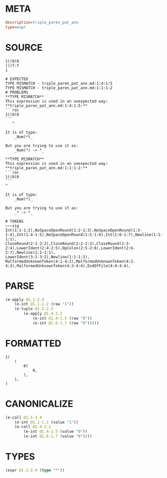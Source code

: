 # META
~~~ini
description=triple_paren_pat_ann
type=expr
~~~
# SOURCE
~~~roc
1((0(0
)))f:f
i
~~~
~~~
# EXPECTED
TYPE MISMATCH - triple_paren_pat_ann.md:1:4:1:5
TYPE MISMATCH - triple_paren_pat_ann.md:1:1:1:2
# PROBLEMS
**TYPE MISMATCH**
This expression is used in an unexpected way:
**triple_paren_pat_ann.md:1:4:1:5:**
```roc
1((0(0
```
   ^

It is of type:
    _Num(*)_

But you are trying to use it as:
    _Num(*) -> *_

**TYPE MISMATCH**
This expression is used in an unexpected way:
**triple_paren_pat_ann.md:1:1:1:2:**
```roc
1((0(0
```
^

It is of type:
    _Num(*)_

But you are trying to use it as:
    _* -> *_

# TOKENS
~~~zig
Int(1:1-1:2),NoSpaceOpenRound(1:2-1:3),NoSpaceOpenRound(1:3-1:4),Int(1:4-1:5),NoSpaceOpenRound(1:5-1:6),Int(1:6-1:7),Newline(1:1-1:1),
CloseRound(2:1-2:2),CloseRound(2:2-2:3),CloseRound(2:3-2:4),LowerIdent(2:4-2:5),OpColon(2:5-2:6),LowerIdent(2:6-2:7),Newline(1:1-1:1),
LowerIdent(3:1-3:2),Newline(1:1-1:1),
MalformedUnknownToken(4:1-4:2),MalformedUnknownToken(4:2-4:3),MalformedUnknownToken(4:3-4:4),EndOfFile(4:4-4:4),
~~~
# PARSE
~~~clojure
(e-apply @1.1-2.4
	(e-int @1.1-1.2 (raw "1"))
	(e-tuple @1.3-2.3
		(e-apply @1.4-2.2
			(e-int @1.4-1.5 (raw "0"))
			(e-int @1.6-1.7 (raw "0")))))
~~~
# FORMATTED
~~~roc
1(
	(
		0(
			0,
		),
	),
)
~~~
# CANONICALIZE
~~~clojure
(e-call @1.1-2.4
	(e-int @1.1-1.2 (value "1"))
	(e-call @1.4-2.2
		(e-int @1.4-1.5 (value "0"))
		(e-int @1.6-1.7 (value "0"))))
~~~
# TYPES
~~~clojure
(expr @1.1-2.4 (type "*"))
~~~

